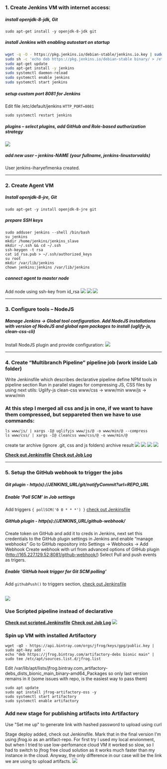 ### 1. Create Jenkins VM with internet access:
##### install openjdk-8-jdk, Git
	sudo apt-get install -y openjdk-8-jdk git
##### install Jenkins with enabling autostart on startup
````sh
wget -q -O - https://pkg.jenkins.io/debian-stable/jenkins.io.key | sudo apt-key add - 
sudo sh -c 'echo deb https://pkg.jenkins.io/debian-stable binary/ > /etc/apt/sources.list.d/jenkins.list'
sudo apt-get update
sudo apt-get install -y jenkins 
sudo systemctl daemon-reload
sudo systemctl enable jenkins
sudo systemctl start jenkins
````
##### setup custom port 8081 for Jenkins 

Edit file /etc/default/jenkins `HTTP_PORT=8081`

	sudo systemctl restart jenkins

##### plugins – select plugins, add GitHub and Role-based authorization strategy
![](1_plugins_install.png)
##### add new user – jenkins-NAME (your fullname, jenkins-linustorvalds)
User jenkins-iharyefimenka created.

------------


### 2. Create Agent VM
##### Install openjdk-8-jre, Git 

	sudo apt-get -y install openjdk-8-jre git 

##### prepare SSH keys
```
sudo adduser jenkins --shell /bin/bash
su jenkins
mkdir /home/jenkins/jenkins_slave
mkdir ~/.ssh && cd ~/.ssh
ssh-keygen -t rsa
cat id_rsa.pub > ~/.ssh/authorized_keys
su root
mkdir /var/lib/jenkins
chown jenkins:jenkins /var/lib/jenkins
```
##### connect agent to master node
Add node using ssh-key from id_rsa 
![](4_add_node_conf.png)
![](3_add_node_cred.png)
![](5_add_node_final.png)

------------


### 3. Configure tools – NodeJS

##### Manage Jenkins -> Global tool configuration. Add NodeJS installations with version of NodeJS and global npm packages to install (uglify-js, clean-css-cli)
Install NodeJS plugin and provide configuration:
![](13_folder_use.png)

------------


### 4. Create “Multibranch Pipeline” pipeline job (work inside Lab folder)


Write Jenkinsfile which describes declarative pipeline
define NPM tools in pipeline section
Run in parallel stages for compressing JS, CSS files by using next utils:
Uglify-js
clean-css
www/css -> www/min
www/js -> www/min
### At this step I merged all css and js in one, if we want to have them compressed, but seppareted then we have to use commands:
	ls www/js/ | xargs -I@ uglifyjs www/js/@ -o www/min/@ --compress
	ls www/css/ | xargs -I@ cleancss www/css/@ -o www/min/@
create tar archive (ignore .git, css and js folders)
archive result
![](13_folder_use.png)
![](7_add_mda_project.png) ![](59_stage_view.png) ![](59_buid_view.png)

**[Check out Jenkinsfile](https://github.com/AvaTTaR/mdt/edit/master/Jenkinsfile "Check out Jenkinsfile")**
**[Check out Job Log](https://github.com/AvaTTaR/mdt/edit/master/Week2_CI_CD_tools/jenkins_job.log "Check out Job Log")**

------------


### 5. Setup the GitHub webhook to trigger the jobs
##### Git plugin - http(s)://JENKINS_URL/git/notifyCommit?url=REPO_URL

##### Enable ‘Poll SCM’ in Job settings

Add triggers `{ pollSCM('0 0 * * *') }` [check out Jenkinsfile](https://github.com/AvaTTaR/mdt/edit/master/Jenkinsfile "check out Jenkinsfile")

##### GitHub plugin - http(s)://JENKINS_URL/github-webhook/

Create token on GitHub and add it to creds in Jenkins, next set this credentials to the GitHub plugin settings in Jenkins and enable “manage webhooks” 
Go to GitHub repository into Settings -> Webhooks -> Add Webhook 
Create webhook with url from advanced options of GitHub plugin (http://165.227.129.52:8081/github-webhook/) 
Select Pull and push events as trigers. 

##### Enable ‘GitHub hook trigger for Git SCM polling’

Add `githubPush()` to triggers section, [check out Jenkinsfile](https://github.com/AvaTTaR/mdt/edit/master/Jenkinsfile "check out Jenkinsfile")

![](59_stage_view.png)
------------

### Use Scripted pipeline instead of declarative
**[Check out scripted.Jenkinsfile](https://github.com/AvaTTaR/mdt/edit/master/scripted.Jenkinsfile "Check out scripted.Jenkinsfile")**
**[Check out Job Log](https://github.com/AvaTTaR/mdt/edit/master/Week2_CI_CD_tools/jenkins_job_scripted.log "Check out Job Log")**
![](11_stage_view_scripted.png)

### Spin up VM with installed Artifactory
```
wget -qO - https://api.bintray.com/orgs/jfrog/keys/gpg/public.key | sudo apt-key add - 
echo "deb https://jfrog.bintray.com/artifactory-debs bionic main" | sudo tee /etc/apt/sources.list.d/jfrog.list 
```
Edit /var/lib/apt/lists/jfrog.bintray.com_artifactory-debs_dists_bionic_main_binary-amd64_Packages so only last version remains in it (some issues with repo, is the easiest way to pass them) 
```
sudo apt update
sudo apt install jfrog-artifactory-oss -y
sudo systemctl start artifactory
sudo systemctl enable artifactory
```
### Add new stage for publishing artifacts into Artifactory
Use "Set me up" to generate link with hashed password to upload using curl

Stage deploy added, check out Jenkinsfile. Mark that in the final version I'm using jfrog.io as an artifact-repo. For first try I used my local envionment, but when I tried to use low-perfomance cloud VM it worked so slow, so I had to switch to jfrog free cloud solution as it works much faster than my instance in the cloud. Anyway, the only difference in our case will be the link we are using to upload artifacts.
![](9_artifacts.png)

